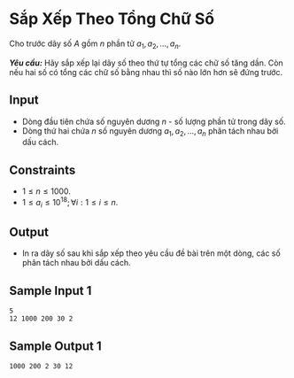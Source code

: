 # Sắp Xếp Theo Tổng Chữ Số

Cho trước dãy số $A$ gồm $n$ phần tử $a_1, a_2, \dots, a_n$. 

***Yêu cầu:*** Hãy sắp xếp lại dãy số theo thứ tự tổng các chữ số tăng dần. Còn nếu hai số có tổng các chữ số bằng nhau thì số nào lớn hơn sẽ đứng trước.

## Input

- Dòng đầu tiên chứa số nguyên dương $n$ - số lượng phần tử trong dãy số.
- Dòng thứ hai chứa $n$ số nguyên dương $a_1, a_2, \dots, a_n$ phân tách nhau bởi dấu cách.

## Constraints

- $1 \le n \le 1000$.
- $1 \le a_i \le 10^{18}; \forall i: 1 \le i \le n$.

## Output

- In ra dãy số sau khi sắp xếp theo yêu cầu đề bài trên một dòng, các số phân tách nhau bởi dấu cách.

## Sample Input 1

```
5
12 1000 200 30 2
```

## Sample Output 1

```
1000 200 2 30 12
```

